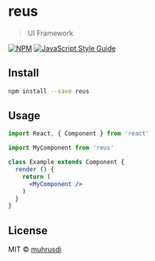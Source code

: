 # reus

> UI Framework

[![NPM](https://img.shields.io/npm/v/reus.svg)](https://www.npmjs.com/package/reus) [![JavaScript Style Guide](https://img.shields.io/badge/code_style-standard-brightgreen.svg)](https://standardjs.com)

## Install

```bash
npm install --save reus
```

## Usage

```jsx
import React, { Component } from 'react'

import MyComponent from 'reus'

class Example extends Component {
  render () {
    return (
      <MyComponent />
    )
  }
}
```

## License

MIT © [muhrusdi](https://github.com/muhrusdi)
